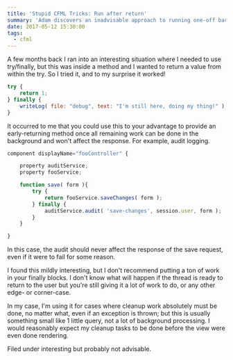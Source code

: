 ```yaml
---
title: 'Stupid CFML Tricks: Run after return'
summary: 'Adam discovers an inadvisable approach to running one-off background tasks in CFML'
date: 2017-05-12 15:30:00
tags:
  - cfml
---
```


A few months back I ran into an interesting situation where I needed to use try/finally, but this was inside a method and I wanted to return a value from within the try. So I tried it, and to my surprise it worked!

```js
try {
	return 1;
} finally {
	writeLog( file: "debug", text: "I'm still here, doing my thing!" );
}
```

It occurred to me that you could use this to your advantage to provide an early-returning method once all remaining work can be done in the background and won't affect the response. For example, audit logging.

```js
component displayName="fooController" {

	property auditService;
	property fooService;

	function save( form ){
		try {
			return fooService.saveChanges( form );
		} finally {
			auditService.audit( 'save-changes', session.user, form );
		}
	}

}
```

In this case, the audit should never affect the response of the save request, even if it were to fail for some reason.

I found this mildly interesting, but I don't recommend putting a ton of work in your finally blocks. I don't know what will happen if the thread is ready to return to the user but you're still giving it a lot of work to do, or any other edge- or corner-case.

In my case, I'm using it for cases where cleanup work absolutely must be done, no matter what, even if an exception is thrown; but this is usually something small like 1 little query, not a lot of background processing. I would reasonably expect my cleanup tasks to be done before the view were even done rendering.

Filed under interesting but probably not advisable.
